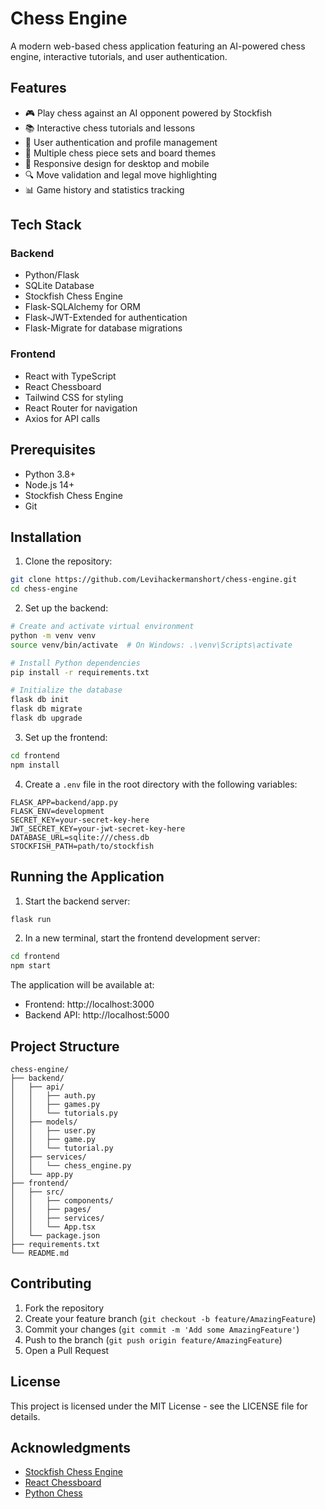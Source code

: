 # Chess Engine

A modern web-based chess application featuring an AI-powered chess engine, interactive tutorials, and user authentication.

## Features

- 🎮 Play chess against an AI opponent powered by Stockfish
- 📚 Interactive chess tutorials and lessons
- 👤 User authentication and profile management
- 🎨 Multiple chess piece sets and board themes
- 📱 Responsive design for desktop and mobile
- 🔍 Move validation and legal move highlighting
- 📊 Game history and statistics tracking

## Tech Stack

### Backend
- Python/Flask
- SQLite Database
- Stockfish Chess Engine
- Flask-SQLAlchemy for ORM
- Flask-JWT-Extended for authentication
- Flask-Migrate for database migrations

### Frontend
- React with TypeScript
- React Chessboard
- Tailwind CSS for styling
- React Router for navigation
- Axios for API calls

## Prerequisites

- Python 3.8+
- Node.js 14+
- Stockfish Chess Engine
- Git

## Installation

1. Clone the repository:
```bash
git clone https://github.com/Levihackermanshort/chess-engine.git
cd chess-engine
```

2. Set up the backend:
```bash
# Create and activate virtual environment
python -m venv venv
source venv/bin/activate  # On Windows: .\venv\Scripts\activate

# Install Python dependencies
pip install -r requirements.txt

# Initialize the database
flask db init
flask db migrate
flask db upgrade
```

3. Set up the frontend:
```bash
cd frontend
npm install
```

4. Create a `.env` file in the root directory with the following variables:
```
FLASK_APP=backend/app.py
FLASK_ENV=development
SECRET_KEY=your-secret-key-here
JWT_SECRET_KEY=your-jwt-secret-key-here
DATABASE_URL=sqlite:///chess.db
STOCKFISH_PATH=path/to/stockfish
```

## Running the Application

1. Start the backend server:
```bash
flask run
```

2. In a new terminal, start the frontend development server:
```bash
cd frontend
npm start
```

The application will be available at:
- Frontend: http://localhost:3000
- Backend API: http://localhost:5000

## Project Structure

```
chess-engine/
├── backend/
│   ├── api/
│   │   ├── auth.py
│   │   ├── games.py
│   │   └── tutorials.py
│   ├── models/
│   │   ├── user.py
│   │   ├── game.py
│   │   └── tutorial.py
│   ├── services/
│   │   └── chess_engine.py
│   └── app.py
├── frontend/
│   ├── src/
│   │   ├── components/
│   │   ├── pages/
│   │   ├── services/
│   │   └── App.tsx
│   └── package.json
├── requirements.txt
└── README.md
```

## Contributing

1. Fork the repository
2. Create your feature branch (`git checkout -b feature/AmazingFeature`)
3. Commit your changes (`git commit -m 'Add some AmazingFeature'`)
4. Push to the branch (`git push origin feature/AmazingFeature`)
5. Open a Pull Request

## License

This project is licensed under the MIT License - see the LICENSE file for details.

## Acknowledgments

- [Stockfish Chess Engine](https://stockfishchess.org/)
- [React Chessboard](https://github.com/Clariity/react-chessboard)
- [Python Chess](https://github.com/niklasf/python-chess) 